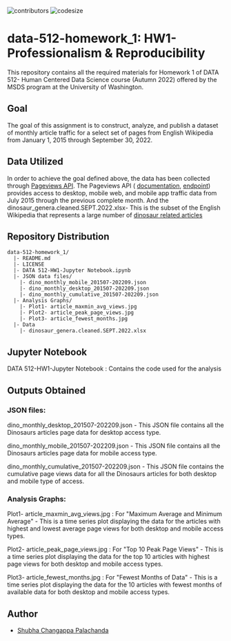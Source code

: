 ![contributors](https://img.shields.io/github/contributors/shubha8196/data-512-homework_1.svg) ![codesize](https://img.shields.io/github/languages/code-size/shubha8196/data-512-homework_1.svg)


# data-512-homework_1: HW1- Professionalism & Reproducibility

This repository contains all the required materials for Homework 1 of DATA 512- Human Centered Data Science course (Autumn 2022) offered by the MSDS program at the University of Washington. 

## Goal

The goal of this assignment is to construct, analyze, and publish a dataset of monthly article traffic for a select set of pages from English Wikipedia from January 1, 2015 through September 30, 2022.

## Data Utilized

In order to achieve the goal defined above, the data has been collected through 
[Pageviews API](https://wikitech.wikimedia.org/wiki/Analytics/AQS/Pageviews). 
The Pageviews API ( [documentation](https://wikitech.wikimedia.org/wiki/Analytics/AQS/Pageviews), [endpoint](https://wikimedia.org/api/rest_v1/#!/Pageviews_data/get_metrics_pageviews_aggregate_project_access_agent_granularity_start_end)) provides access to desktop, mobile web, and mobile app traffic data from July 2015 through the previous complete month.
And the dinosaur_genera.cleaned.SEPT.2022.xlsx- This is the subset of the English Wikipedia that represents a large number of [dinosaur related articles](https://docs.google.com/spreadsheets/d/1zfBNKsuWOFVFTOGK8qnTr2DmHkYK4mAACBKk1sHLt_k/edit?usp=sharing)

## Repository Distribution

```
data-512-homework_1/
  |- README.md
  |- LICENSE
  |- DATA 512-HW1-Jupyter Notebook.ipynb
  |- JSON data files/
    |- dino_monthly_mobile_201507-202209.json
    |- dino_monthly_desktop_201507-202209.json
    |- dino_monthly_cumulative_201507-202209.json
  |- Analysis Graphs/
    |- Plot1- article_maxmin_avg_views.jpg
    |- Plot2- article_peak_page_views.jpg
    |- Plot3- article_fewest_months.jpg
  |- Data
    |- dinosaur_genera.cleaned.SEPT.2022.xlsx
```

## Jupyter Notebook

DATA 512-HW1-Jupyter Notebook : Contains the code used for the analysis

## Outputs Obtained

### JSON files:
dino_monthly_desktop_201507-202209.json - This JSON file contains all the Dinosaurs articles page data for desktop access type.

dino_monthly_mobile_201507-202209.json - This JSON file contains all the Dinosaurs articles page data for mobile access type.

dino_monthly_cumulative_201507-202209.json - This JSON file contains the cumulative page views data for all the Dinosaurs articles for both desktop and mobile type of access. 

### Analysis Graphs:
Plot1- article_maxmin_avg_views.jpg : For "Maximum Average and Minimum Average" - This is a time series plot displaying the data for the articles with highest and lowest average page views for both desktop and mobile access types.

Plot2- article_peak_page_views.jpg : For "Top 10 Peak Page Views" - This is a time series plot displaying the data for the top 10 articles with highest page views for both desktop and mobile access types.

Plot3- article_fewest_months.jpg : For "Fewest Months of Data" - This is a time series plot displaying the data for the 10 articles with fewest months of available data for both desktop and mobile access types.

## Author
- [Shubha Changappa Palachanda](https://github.com/shubha8196)
